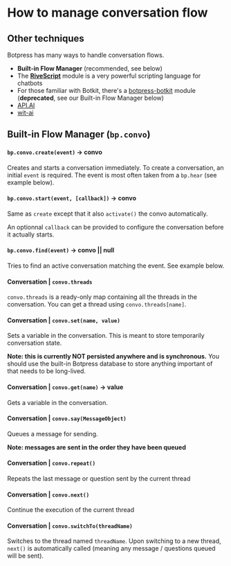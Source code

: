 # How to manage conversation flow

## Other techniques

Botpress has many ways to handle conversation flows. 

- **Built-in Flow Manager** (recommended, see below)
- The [**RiveScript**](https://github.com/botpress/botpress-rivescript) module is a very powerful scripting language for chatbots
- For those familiar with Botkit, there's a [botpress-botkit](https://github.com/botpress/botpress-botkit) module (**deprecated**, see our Built-in Flow Manager below)
- [API.AI](https://github.com/botpress/botpress-api.ai)
- [wit-ai](https://github.com/botpress/botpress-wit)


## Built-in Flow Manager (`bp.convo`)

#### `bp.convo.create(event)` -> convo

Creates and starts a conversation immediately. To create a conversation, an initial `event` is required. The event is most often taken from a `bp.hear` (see example below).

#### `bp.convo.start(event, [callback])` -> convo

Same as `create` except that it also `activate()` the convo automatically.

An optionnal `callback` can be provided to configure the conversation before it actually starts.

#### `bp.convo.find(event)` -> convo || null

Tries to find an active conversation matching the event. See example below.

#### Conversation | `convo.threads`

`convo.threads` is a ready-only map containing all the threads in the conversation. You can get a thread using `convo.threads[name]`.

#### Conversation | `convo.set(name, value)`

Sets a variable in the conversation. This is meant to store temporarily conversation state.

**Note: this is currently NOT persisted anywhere and is synchronous.** You should use the built-in Botpress database to store anything important of that needs to be long-lived.

#### Conversation | `convo.get(name)` -> value

Gets a variable in the conversation.

#### Conversation | `convo.say(MessageObject)`

Queues a message for sending.

**Note: messages are sent in the order they have been queued**

#### Conversation | `convo.repeat()`

Repeats the last message or question sent by the current thread

#### Conversation | `convo.next()`

Continue the execution of the current thread

#### Conversation | `convo.switchTo(threadName)`

Switches to the thread named `threadName`. Upon switching to a new thread, `next()` is automatically called (meaning any message / questions queued will be sent).
